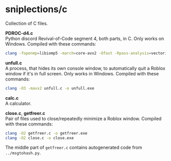 # sniplections/c
Collection of C files.


**PDROC-d4.c**<br/>
Python discord Revival-of-Code segment 4, both parts, in C. Only works on Windows. Compiled with these commands:
```bash
clang -fopenmp=libiomp5 -march=core-avx2 -Ofast -Rpass-analysis=vectorize PDROC-d4.c
```

**unfull.c**<br/>
A process, that hides its own console window, to automatically quit a Roblox window if it's in full screen. Only works in Windows. Compiled with these commands:
```bash
clang -O3 -mavx2 unfull.c -o unfull.exe
```

**calc.c**<br/>
A calculator.

**close.c**, **getfreer.c**<br/>
Pair of files used to close/repeatedly minimize a Roblox window. Compiled with these commands:
```bash
clang -O2 getfreer.c -o getfreer.exe
clang -O2 close.c -o close.exe
```
The middle part of `getfreer.c` contains autogenerated code from `../msgtohash.py`.

